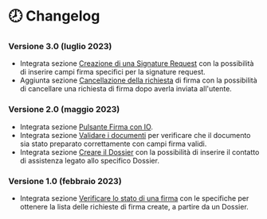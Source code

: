 # 🕗 Changelog

### Versione 3.0 (luglio 2023)

* Integrata sezione [Creazione di una Signature Request](richiedere-una-firma/creazione-di-una-signature-request.md) con la possibilità di inserire campi firma specifici per la signature request.
* Aggiunta sezione [Cancellazione della richiesta](richiedere-una-firma/cancellazione-della-richiesta-di-firma.md) di firma con la possibilità di cancellare una richiesta di firma dopo averla inviata all'utente.

### Versione 2.0 (maggio 2023)

* Integrata sezione [Pulsante Firma con IO](broken-reference).
* Integrata sezione [Validare i documenti](il-processo/preparare-i-documenti/validare-i-documenti.md) per verificare che il documento sia stato preparato correttamente con campi firma validi.&#x20;
* Integrata sezione [Creare il Dossier](creare-il-dossier.md) con la possibilità di inserire il contatto di assistenza legato allo specifico Dossier.&#x20;

### Versione 1.0 (febbraio 2023)

* Integrata sezione [Verificare lo stato di una firma](verificare-lo-stato-di-una-firma.md) con le specifiche per ottenere la lista delle richieste di firma create, a partire da un Dossier.

